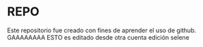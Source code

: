 # REPO
Este repositorio fue creado con fines de aprender el uso de github.
GAAAAAAAA ESTO es editado desde otra cuenta edición selene 
